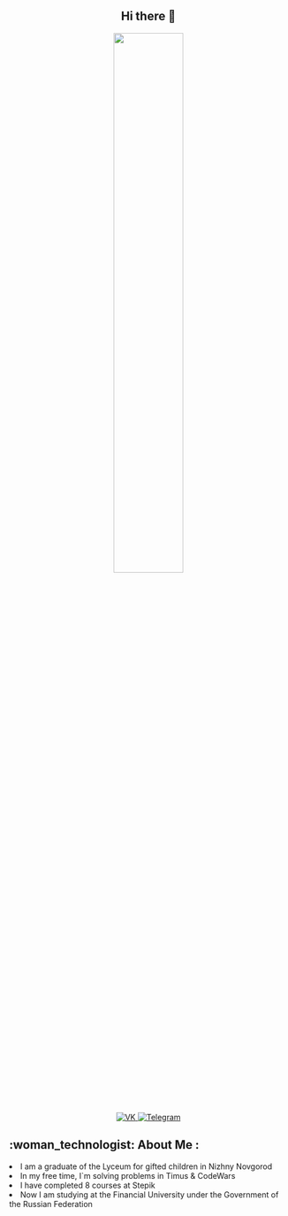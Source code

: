 

<!--
**True0O0Mary/True0O0Mary** is a ✨ _special_ ✨ repository because its `README.md` (this file) appears on your GitHub profile.

Here are some ideas to get you started:

- 🔭 I’m currently working on ...
- 🌱 I’m currently learning ...
- 👯 I’m looking to collaborate on ...
- 🤔 I’m looking for help with ...
- 💬 Ask me about ...
- 📫 How to reach me: ...
- 😄 Pronouns: ...
- ⚡ Fun fact: ...
-->
<div id="header" align="center">
  <h2> Hi there 👋 </h2>
  <img src="https://media.giphy.com/media/1C8bHHJturSx2/giphy.gif" width="50%" />
</div>
<div id="badges" align="center">
  <a href="https://vk.com/falsemary">
    <img src="https://img.shields.io/badge/VK-blue?style=for-the-badge&logo=vk&logoColor=white" alt="VK"/>
  </a>
  <a href="https://t.me/FalseMary">
    <img src="https://img.shields.io/badge/Telegram-blue?style=for-the-badge&logo=telegram&logoColor=white" alt="Telegram"/>
  </a>
</div>

<div>
  <h2> :woman_technologist: About Me : </h2>
  <li> I am a graduate of the Lyceum for gifted children in Nizhny Novgorod
  <li> In my free time, I`m solving problems in Timus & CodeWars
  <li> I have completed 8 courses at Stepik
  <li> Now I am studying at the Financial University under the Government of the Russian Federation
</div>


